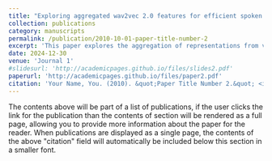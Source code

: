 ```yaml
---
title: "Exploring aggregated wav2vec 2.0 features for efficient spoken dialect identification"
collection: publications
category: manuscripts
permalink: /publication/2010-10-01-paper-title-number-2
excerpt: 'This paper explores the aggregation of representations from various layers of wav2vec 2.0 to obtain representations suitable for the task of spoken dialect identification. We explore different methods to aggregate the representations from all Transformer encoder layers. Specifically, statistical pooling and attentive statistical pooling based aggregation is used. We also use recently proposed DS-TDNN for obtaining the representations suitable for the task of dialect identification.'
date: 2024-12-30
venue: 'Journal 1'
#slidesurl: 'http://academicpages.github.io/files/slides2.pdf'
paperurl: 'http://academicpages.github.io/files/paper2.pdf'
citation: 'Your Name, You. (2010). &quot;Paper Title Number 2.&quot; <i>Journal 1</i>. 1(2).'
---
```


The contents above will be part of a list of publications, if the user clicks the link for the publication than the contents of section will be rendered as a full page, allowing you to provide more information about the paper for the reader. When publications are displayed as a single page, the contents of the above "citation" field will automatically be included below this section in a smaller font.
